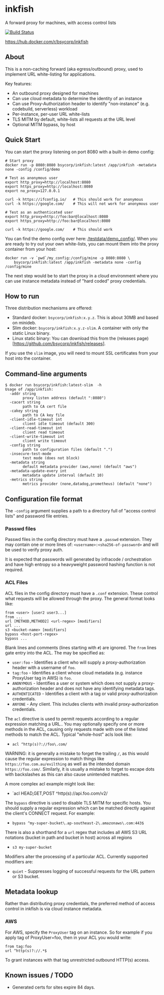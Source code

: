 # inkfish
A forward proxy for machines, with access control lists

[![Build Status](https://travis-ci.org/bsycorp/inkfish.svg?branch=master)](https://travis-ci.org/bsycorp/inkfish)

https://hub.docker.com/r/bsycorp/inkfish

## About

This is a non-caching forward (aka egress/outbound) proxy, used to implement URL 
white-listing for applications. 

Key features:

* An outbound proxy designed for machines
* Can use cloud metadata to determine the identity of an instance
* Can use Proxy-Authorization header to identify "non-instance" (e.g. codebuild, serverless) workload
* Per-instance, per-user URL white-lists
* TLS MITM by default, white-lists all requests at the URL level
* Optional MITM bypass, by host

## Quick Start

You can start the proxy listening on port 8080 with a built-in demo config:

```shell
# Start proxy
docker run -p 8080:8080 bsycorp/inkfish:latest /app/inkfish -metadata none -config /config/demo

# Test as anonymous user
export http_proxy=http://localhost:8080
export https_proxy=http://localhost:8080
export no_proxy=127.0.0.1

curl -k https://ifconfig.io/   # This should work for anonymous
curl -k https://google.com/    # This will not work for anonymous user

# Test as an authenticated user
export http_proxy=http://foo:bar@localhost:8080
export https_proxy=http://foo:bar@localhost:8080

curl -k https://google.com/    # This should work
```

You can find the demo config over here: [/testdata/demo_config/](/testdata/demo_config/). When you are ready to 
try out your own white-lists, you can mount them into the proxy container from your host:

```shell
docker run -v `pwd`/my_config:/config/mine -p 8080:8080 \
    bsycorp/inkfish:latest /app/inkfish -metadata none -config /config/mine
```

The next step would be to start the proxy in a cloud environment where you can use instance 
metadata instead of "hard coded" proxy credentials.

## How to run

Three distribution mechanisms are offered:

* Standard docker: `bsycorp/inkfish:x.y.z`. This is about 30MB and based on minideb.
* Slim docker: `bsycorp/inkfish:x.y.z-slim`. A container with only the static Linux binary.
* Linux static binary: You can download this from the (releases page)[https://github.com/bsycorp/inkfish/releases].

If you use the `slim` image, you will need to mount SSL certificates from your host into the container.

## Command-line arguments

```shell
$ docker run bsycorp/inkfish:latest-slim  -h
Usage of /app/inkfish:
  -addr string
    	proxy listen address (default ":8080")
  -cacert string
    	path to CA cert file
  -cakey string
    	path to CA key file
  -client-idle-timeout int
    	client idle timeout (default 300)
  -client-read-timeout int
    	client read timeout
  -client-write-timeout int
    	client write timeout
  -config string
    	path to configuration files (default ".")
  -insecure-test-mode
    	test mode (does not block)
  -metadata string
    	default metadata provider (aws,none) (default "aws")
  -metadata-update-every int
    	metadata update interval (default 10)
  -metrics string
    	metrics provider (none,datadog,prometheus) (default "none")
```


## Configuration file format

The `-config` argument supplies a path to a directory full of "access control lists" and password file
entries.

### Passwd files

Passwd files in the config directory must have a `.passwd` extension. They may contain one or more 
lines of: `<username>:<sha256-of-password>` and will be used to verify proxy auth.

It is expected that passwords will generated by infracode / orchestration and have high entropy so
a heavyweight password hashing function is not required.

### ACL Files

ACL files in the config directory must have a `.conf` extension. These control what requests will 
be allowed through the proxy. The general format looks like:

```
from <user> [user2 user3...]
from ...
url [METHOD,METHOD2] <url-regex> [modifiers]
url ...
s3 <bucket-name> [modifiers]
bypass <host-port-regex>
bypass ...
```

Blank lines and comments (lines starting with `#`) are ignored. The `from` lines gate entry into the ACL.
The <user> may be specified as:

* `user:foo` - Identifies a client who will supply a proxy-authorization header with a username of `foo`.
* `tag:foo` - Identifies a client whose cloud metadata (e.g. instance ProxyUser tag in AWS) is `foo`.
* `ANONYMOUS` - Identifies a user or system which does not supply a proxy-authorization header and
               does not have any identifying metadata tags.
* `AUTHENTICATED` - Identifies a client with a tag or valid proxy-authorization credentials.
* `ANYONE` - Any client. This includes clients with invalid proxy-authorization credentials.

The `acl` directive is used to permit requests according to a regular expression matching a URL.. You
may optionally specify one or more methods in the ACL, causing only requests made with one of the listed
methods to match the ACL. Typical "whole-host" acls look like:

* `acl ^http(s)?://foo\.com/`

WARNING: it is generally a mistake to forget the trailing `/`, as this would cause the regular expression
to match things like `https://foo.com.au/evilthing` as well as the intended domain `https://foo.com/`.
Similarly, it is usually a mistake to forget to escape dots with backslashes as this can also cause
unintended matches.

A more complex acl example might look like:

* `acl HEAD,GET,POST ^http(s)://api\.foo\.com/v2/

The `bypass` directive is used to disable TLS MITM for specific hosts. You should supply a regular
expression which can be matched directly against the client's CONNECT request. For example:

* `bypass ^my-super-bucket\.ap-southeast-2\.amazonaws\.com:443$`

There is also a shorthand for a `url` regex that includes all AWS S3 URL notations
 (bucket in path and bucket in host) across all regions

* `s3 my-super-bucket`

Modifiers alter the processing of a particular ACL. Currently supported modifiers are:

* `quiet` - Suppresses logging of successful requests for the URL pattern or S3 bucket.

## Metadata lookup

Rather than distributing proxy credentials, the preferred method of access control in inkfish is via
cloud instance metadata.

### AWS

For AWS, specify the `ProxyUser` tag on an instance. So for example if you apply tag of ProxyUser=foo,
then in your ACL you would write:

```
from tag:foo
url ^http(s)?://.*$
```

To grant instances with that tag unrestricted outbound HTTP(s) access.

## Known issues / TODO

* Generated certs for sites expire 84 days. 

